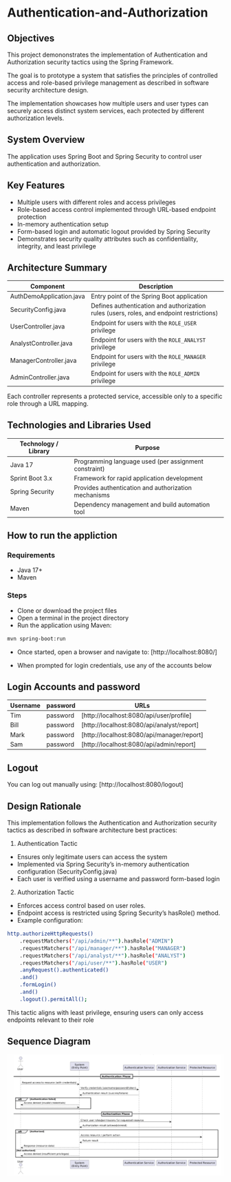 # Authentication-and-Authorization

## Objectives

This project demononstrates the implementation of Authentication and Authorization security tactics using the Spring Framework. 

The goal is to prototype a system that satisfies the principles of controlled access and role-based privilege management as described in software security architecture design.

The implementation showcases how multiple users and user types can securely access distinct system services, each protected by different authorization levels.

## System Overview

The application uses Spring Boot and Spring Security to control user authentication and authorization.

## Key Features

- Multiple users with different roles and access privileges
- Role-based access control implemented through URL-based endpoint protection
- In-memory authentication setup
- Form-based login and automatic logout provided by Spring Security
- Demonstrates security quality attributes such as confidentiality, integrity, and least privilege

## Architecture Summary

| Component | Description |
| --- | --- |
| AuthDemoApplication.java | Entry point of the Spring Boot application |
| SecurityConfig.java | Defines authentication and authorization rules (users, roles, and endpoint restrictions) |
| UserController.java | Endpoint for users with the `ROLE_USER` privilege |
| AnalystController.java | Endpoint for users with the `ROLE_ANALYST` privilege |
| ManagerController.java | Endpoint for users with the `ROLE_MANAGER` privilege |
| AdminController.java | Endpoint for users with the `ROLE_ADMIN` privilege |

Each controller represents a protected service, accessible only to a specific role through a URL mapping.

## Technologies and Libraries Used

| Technology / Library | Purpose |
| --- | --- |
| Java 17 | Programming language used (per assignment constraint) |
| Sprint Boot 3.x | Framework for rapid application development |
| Spring Security | Provides authentication and authorization mechanisms | 
| Maven | Dependency management and build automation tool |

## How to run the appliction

### Requirements

- Java 17+
- Maven

### Steps

- Clone or download the project files
- Open a terminal in the project directory
- Run the application using Maven:
```bash
mvn spring-boot:run
```
- Once started, open a browser and navigate to:
[http://localhost:8080/]

- When prompted for login credentials, use any of the accounts below

## Login Accounts and password

| **Username** | **password** | **URLs** |
|---|---|---|
|Tim|password|[http://localhost:8080/api/user/profile]|
|Bill|password|[http://localhost:8080/api/analyst/report]|
|Mark|password|[http://localhost:8080/api/manager/report]|
|Sam|password|[http://localhost:8080/api/admin/report]|

## Logout

You can log out manually using:
[http://localhost:8080/logout]

## Design Rationale

This implementation follows the Authentication and Authorization security tactics as described in software architecture best practices:

1. Authentication Tactic

- Ensures only legitimate users can access the system
- Implemented via Spring Security’s in-memory authentication configuration (SecurityConfig.java)
- Each user is verified using a username and password form-based login

2. Authorization Tactic

- Enforces access control based on user roles.
- Endpoint access is restricted using Spring Security’s hasRole() method.
- Example configuration:

```bash
http.authorizeHttpRequests()
    .requestMatchers("/api/admin/**").hasRole("ADMIN")
    .requestMatchers("/api/manager/**").hasRole("MANAGER")
    .requestMatchers("/api/analyst/**").hasRole("ANALYST")
    .requestMatchers("/api/user/**").hasRole("USER")
    .anyRequest().authenticated()
    .and()
    .formLogin()
    .and()
    .logout().permitAll();
```

This tactic aligns with least privilege, ensuring users can only access endpoints relevant to their role

## Sequence Diagram

![Sequence Diagram](assets/Sequence%20Diagram.png)
